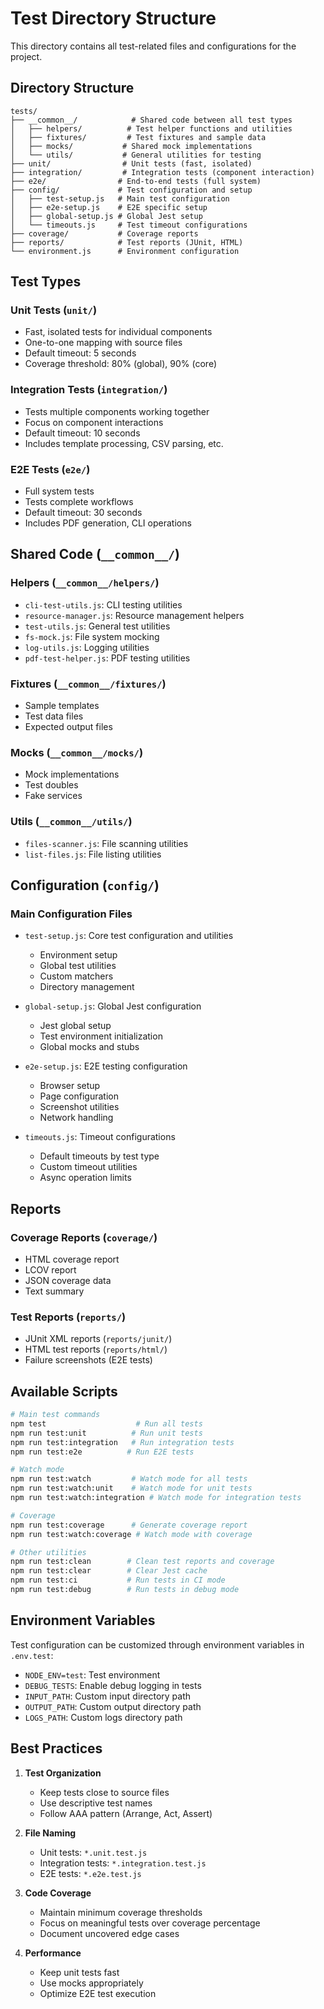 # Test Directory Structure

This directory contains all test-related files and configurations for the project.

## Directory Structure

```text
tests/
├── __common__/            # Shared code between all test types
│   ├── helpers/          # Test helper functions and utilities
│   ├── fixtures/         # Test fixtures and sample data
│   ├── mocks/           # Shared mock implementations
│   └── utils/           # General utilities for testing
├── unit/                # Unit tests (fast, isolated)
├── integration/         # Integration tests (component interaction)
├── e2e/                # End-to-end tests (full system)
├── config/             # Test configuration and setup
│   ├── test-setup.js   # Main test configuration
│   ├── e2e-setup.js    # E2E specific setup
│   ├── global-setup.js # Global Jest setup
│   └── timeouts.js     # Test timeout configurations
├── coverage/           # Coverage reports
├── reports/            # Test reports (JUnit, HTML)
└── environment.js      # Environment configuration
```

## Test Types

### Unit Tests (`unit/`)

- Fast, isolated tests for individual components
- One-to-one mapping with source files
- Default timeout: 5 seconds
- Coverage threshold: 80% (global), 90% (core)

### Integration Tests (`integration/`)

- Tests multiple components working together
- Focus on component interactions
- Default timeout: 10 seconds
- Includes template processing, CSV parsing, etc.

### E2E Tests (`e2e/`)

- Full system tests
- Tests complete workflows
- Default timeout: 30 seconds
- Includes PDF generation, CLI operations

## Shared Code (`__common__/`)

### Helpers (`__common__/helpers/`)

- `cli-test-utils.js`: CLI testing utilities
- `resource-manager.js`: Resource management helpers
- `test-utils.js`: General test utilities
- `fs-mock.js`: File system mocking
- `log-utils.js`: Logging utilities
- `pdf-test-helper.js`: PDF testing utilities

### Fixtures (`__common__/fixtures/`)

- Sample templates
- Test data files
- Expected output files

### Mocks (`__common__/mocks/`)

- Mock implementations
- Test doubles
- Fake services

### Utils (`__common__/utils/`)

- `files-scanner.js`: File scanning utilities
- `list-files.js`: File listing utilities

## Configuration (`config/`)

### Main Configuration Files

- `test-setup.js`: Core test configuration and utilities
  - Environment setup
  - Global test utilities
  - Custom matchers
  - Directory management

- `global-setup.js`: Global Jest configuration
  - Jest global setup
  - Test environment initialization
  - Global mocks and stubs

- `e2e-setup.js`: E2E testing configuration
  - Browser setup
  - Page configuration
  - Screenshot utilities
  - Network handling

- `timeouts.js`: Timeout configurations
  - Default timeouts by test type
  - Custom timeout utilities
  - Async operation limits

## Reports

### Coverage Reports (`coverage/`)

- HTML coverage report
- LCOV report
- JSON coverage data
- Text summary

### Test Reports (`reports/`)

- JUnit XML reports (`reports/junit/`)
- HTML test reports (`reports/html/`)
- Failure screenshots (E2E tests)

## Available Scripts

```bash
# Main test commands
npm test                    # Run all tests
npm run test:unit          # Run unit tests
npm run test:integration   # Run integration tests
npm run test:e2e          # Run E2E tests

# Watch mode
npm run test:watch         # Watch mode for all tests
npm run test:watch:unit    # Watch mode for unit tests
npm run test:watch:integration # Watch mode for integration tests

# Coverage
npm run test:coverage      # Generate coverage report
npm run test:watch:coverage # Watch mode with coverage

# Other utilities
npm run test:clean        # Clean test reports and coverage
npm run test:clear        # Clear Jest cache
npm run test:ci           # Run tests in CI mode
npm run test:debug        # Run tests in debug mode
```

## Environment Variables

Test configuration can be customized through environment variables in `.env.test`:

- `NODE_ENV=test`: Test environment
- `DEBUG_TESTS`: Enable debug logging in tests
- `INPUT_PATH`: Custom input directory path
- `OUTPUT_PATH`: Custom output directory path
- `LOGS_PATH`: Custom logs directory path

## Best Practices

1. **Test Organization**
   - Keep tests close to source files
   - Use descriptive test names
   - Follow AAA pattern (Arrange, Act, Assert)

2. **File Naming**
   - Unit tests: `*.unit.test.js`
   - Integration tests: `*.integration.test.js`
   - E2E tests: `*.e2e.test.js`

3. **Code Coverage**
   - Maintain minimum coverage thresholds
   - Focus on meaningful tests over coverage percentage
   - Document uncovered edge cases

4. **Performance**
   - Keep unit tests fast
   - Use mocks appropriately
   - Optimize E2E test execution

